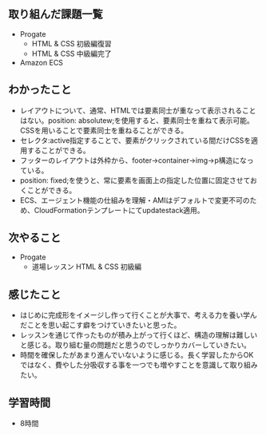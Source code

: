 ## 取り組んだ課題一覧
- Progate
  - HTML & CSS 初級編復習
  - HTML & CSS 中級編完了
- Amazon ECS
## わかったこと
- レイアウトについて、通常、HTMLでは要素同士が重なって表示されることはない。position: absolutew;を使用すると、要素同士を重ねて表示可能。CSSを用いることで要素同士を重ねることができる。
- セレクタ:active指定することで、要素がクリックされている間だけCSSを適用することができる。
- フッターのレイアウトは外枠から、footer→container→img→p構造になっている。
- position: fixed;を使うと、常に要素を画面上の指定した位置に固定させておくことができる。
- ECS、エージェント機能の仕組みを理解・AMIはデフォルトで変更不可のため、CloudFormationテンプレートにてupdatestack適用。
## 次やること
- Progate
  - 道場レッスン HTML & CSS 初級編
## 感じたこと
- はじめに完成形をイメージし作って行くことが大事で、考える力を養い学んだことを思い起こす癖をつけていきたいと思った。
- レッスンを通じて作ったものが積み上がって行くほど、構造の理解は難しいと感じる。取り組む量の問題だと思うのでしっかりカバーしていきたい。
- 時間を確保したがあまり進んでいないように感じる。長く学習したからOKではなく、費やした分吸収する事を一つでも増やすことを意識して取り組みたい。
## 学習時間
- 8時間
